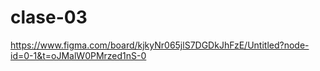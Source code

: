 # clase-03
https://www.figma.com/board/kjkyNr065jlS7DGDkJhFzE/Untitled?node-id=0-1&t=oJMalW0PMrzed1nS-0
